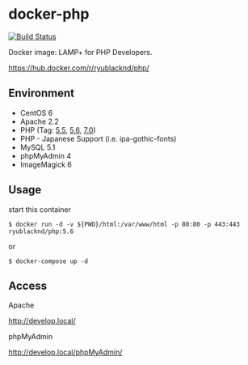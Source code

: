 # docker-php

[![Build Status](https://travis-ci.org/ryu-blacknd/docker-php.svg?branch=master)](https://travis-ci.org/ryu-blacknd/docker-php)

Docker image: LAMP+ for PHP Developers.

https://hub.docker.com/r/ryublacknd/php/

## Environment

* CentOS 6
* Apache 2.2
* PHP (Tag: [5.5](https://github.com/ryu-blacknd/docker-php/tree/master/5.5), [5.6](https://github.com/ryu-blacknd/docker-php/tree/master/5.6), [7.0](https://github.com/ryu-blacknd/docker-php/tree/master/7.0))
* PHP - Japanese Support (i.e. ipa-gothic-fonts)
* MySQL 5.1
* phpMyAdmin 4
* ImageMagick 6

## Usage

start this container

```
$ docker run -d -v ${PWD}/html:/var/www/html -p 80:80 -p 443:443 ryublacknd/php:5.6
```

or

```
$ docker-compose up -d
```

## Access

Apache

http://develop.local/

phpMyAdmin

http://develop.local/phpMyAdmin/

